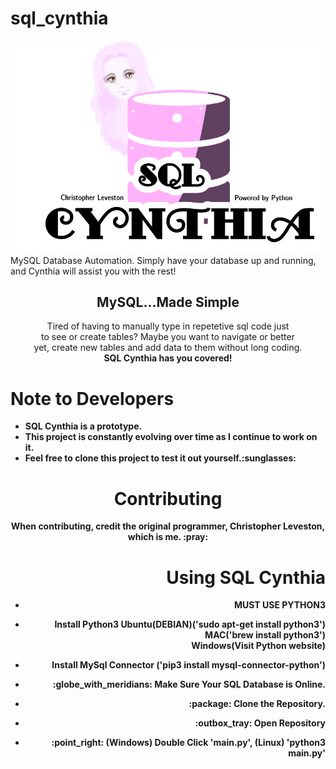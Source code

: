 # sql_cynthia

<img src="images/SQL CYNTHIA(1).png"/>
MySQL Database Automation. Simply have your database up and running, and Cynthia will assist you with the rest! 

<h2 align="center"><b>MySQL...Made Simple</b></h2>
<p align="center">Tired of having to manually type in repetetive sql code just<br> 
                  to see or create tables? Maybe you want to navigate or better<br>
                  yet, create new tables and add data to them without long coding.<br>
                  <b>SQL Cynthia has you covered!<b>

<h1>Note to Developers</h1>
<ul align="left">
  <li>SQL Cynthia is a prototype.</li>
  <li>This project is constantly evolving over time as I continue to work on it.</li>
  <li>Feel free to clone this project to test it out yourself.:sunglasses:</li>
</ul>

<h1 align="center">Contributing</h1>
<p align="center">When contributing, credit the original programmer, Christopher Leveston, which is me. :pray:</p>

<h1 align="right">Using SQL Cynthia</h1>
<ul align="right">
  <li><p>MUST USE PYTHON3</p></li>
  <li><p>Install Python3 Ubuntu(DEBIAN)('sudo apt-get install python3')<br>
    MAC('brew install python3')<br>
    Windows(Visit Python website)</p></li>
  <li><p>Install MySql Connector ('pip3 install mysql-connector-python')</p></li>
  <li><p>:globe_with_meridians: Make Sure Your SQL Database is Online.</p></li>
  <li><p>:package: Clone the Repository.</p></li>
  <li><p>:outbox_tray: Open Repository</p></li>
  <li><p>:point_right: (Windows) Double Click 'main.py', (Linux) 'python3 main.py'</p></li>
</ul>
